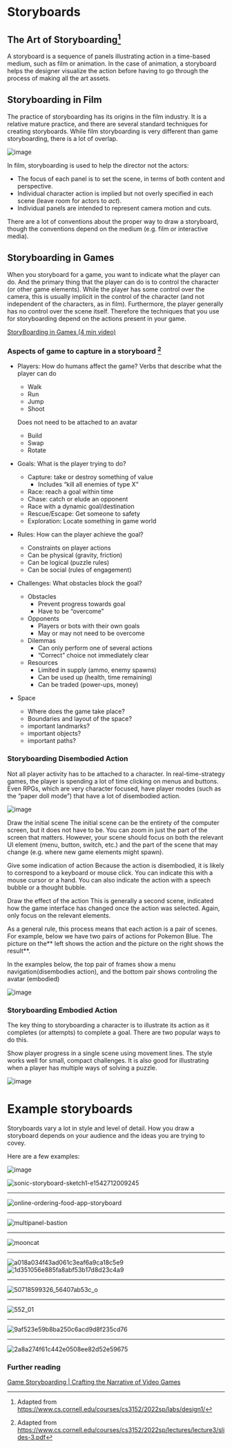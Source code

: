 # Storyboards

## The Art of Storyboarding[^1]

A storyboard is a sequence of panels illustrating action in a time-based medium, such as film or animation. In the case of animation, a storyboard helps the designer visualize the action before having to go through the process of making all the art assets.

## Storyboarding in Film

The practice of storyboarding has its origins in the film industry. It is a relative mature practice, and there are several standard techniques for creating storyboards. While film storyboarding is very different than game storyboarding, there is a lot of overlap.

![image](https://github.com/kenpower/kenpower.com/assets/105429/b3f396bd-a1d6-454b-9bbd-ad0a0c14ef9c)

In film, storyboarding is used to help the director not the actors:

- The focus of each panel is to set the scene, in terms of both content and perspective.
- Individual character action is implied but not overly specified in each scene (leave room for actors to _act_).
- Individual panels are intended to represent camera motion and cuts.

There are a lot of conventions about the proper way to draw a storyboard, though the conventions depend on the medium (e.g. film or interactive media).

## Storyboarding in Games

When you storyboard for a game, you want to indicate what the player can do. And the primary thing that the player can do is to control the character (or other game elements). While the player has some control over the camera, this is usually implicit in the control of the character (and not independent of the characters, as in film). Furthermore, the player generally has no control over the scene itself. Therefore the techniques that you use for storyboarding depend on the actions present in your game.

[StoryBoarding in Games (4 min video)](https://www.youtube.com/watch?v=iZFC8unWgtQ)

### Aspects of game to capture in a storyboard [^2]

- Players: How do humans affect the game?
  Verbs that describe what the player can do

  - Walk
  - Run
  - Jump
  - Shoot

  Does not need to be attached to an avatar

  - Build
  - Swap
  - Rotate

- Goals: What is the player trying to do?
  - Capture: take or destroy something of value
    - Includes “kill all enemies of type X”
  - Race: reach a goal within time
  - Chase: catch or elude an opponent
  - Race with a dynamic goal/destination
  - Rescue/Escape: Get someone to safety
  - Exploration: Locate something in game world
- Rules: How can the player achieve the goal?
  - Constraints on player actions
  - Can be physical (gravity, friction)
  - Can be logical (puzzle rules)
  - Can be social (rules of engagement)
- Challenges: What obstacles block the goal?

  - Obstacles
    - Prevent progress towards goal
    - Have to be “overcome”
  - Opponents
    - Players or bots with their own goals
    - May or may not need to be overcome
  - Dilemmas
    - Can only perform one of several actions
    - “Correct” choice not immediately clear
  - Resources
    - Limited in supply (ammo, enemy spawns)
    - Can be used up (health, time remaining)
    - Can be traded (power-ups, money)

- Space
  - Where does the game take place?
  - Boundaries and layout of the space?
  - important landmarks?
  - important objects?
  - important paths?

### Storyboarding Disembodied Action

Not all player activity has to be attached to a character. In real-time-strategy games, the player is spending a lot of time clicking on menus and buttons. 
Even RPGs, which are very character focused, have player modes (such as the “paper doll mode”) that have a lot of disembodied action.

![image](https://www.diablowiki.net/images/1/12/Inv-aug-2010.jpg)

Draw the initial scene
The initial scene can be the entirety of the computer screen, but it does not have to be. You can zoom in just the part of the screen that matters. However, your scene should focus on both the relevant UI element (menu, button, switch, etc.) and the part of the scene that may change (e.g. where new game elements might spawn).

Give some indication of action
Because the action is disembodied, it is likely to correspond to a keyboard or mouse click. You can indicate this with a mouse cursor or a hand. You can also indicate the action with a speech bubble or a thought bubble.

Draw the effect of the action
This is generally a second scene, indicated how the game interface has changed once the action was selected. Again, only focus on the relevant elements.

As a general rule, this process means that each action is a pair of scenes. For example, below we have two pairs of actions for Pokemon Blue. The picture on the** left shows the action and the picture on the right shows the result**.

In the examples below, the top pair of frames show a menu navigation(disembodies action), and the bottom pair shows controling the avatar (embodied)

![image](https://github.com/KenPowerClassroom/InteractionDesign/assets/105429/b9e3427d-650a-4f8c-b30d-963fb295fcfb)

### Storyboarding Embodied Action

The key thing to storyboarding a character is to illustrate its action as it completes (or attempts) to complete a goal. There are two popular ways to do this.

Show player progress in a single scene using movement lines. The style works well for small, compact challenges. It is also good for illustrating when a player has multiple ways of solving a puzzle.

![image](https://github.com/KenPowerClassroom/InteractionDesign/assets/105429/e47ec006-757d-4be1-993b-db751834cd5f)

# Example storyboards

Storyboards vary a lot in style and level of detail. How you draw a storyboard depends on your audience and the ideas you are trying to covey.

Here are a few examples:

![image](https://github.com/user-attachments/assets/b17c738b-d234-4dfe-9dcf-15f1d6fa7069)


![sonic-storyboard-sketch1-e1542712009245](https://github.com/KenPowerClassroom/InteractionDesign/assets/105429/c0855635-3fb1-4762-8340-07d5c6d0d502)

---

![online-ordering-food-app-storyboard](https://github.com/KenPowerClassroom/InteractionDesign/assets/105429/b1831917-f68e-47f2-9578-779140d1f8f5)

---

![multipanel-bastion](https://github.com/KenPowerClassroom/InteractionDesign/assets/105429/f47c021a-3b06-4d62-8626-7a592c98d455)

---

![mooncat](https://github.com/KenPowerClassroom/InteractionDesign/assets/105429/1935db42-49ef-415b-be71-16e592cc04a1)

---

![a018a034f43ad061c3eaf6a9ca18c5e9](https://github.com/KenPowerClassroom/InteractionDesign/assets/105429/42feaac8-ae6e-4e1b-aa33-2d3870c4c430)
![1d351056e885fa8abf53b17d8d23c4a9](https://github.com/KenPowerClassroom/InteractionDesign/assets/105429/9a61d7d0-bd72-4ca6-b553-a180c01095ee)

---

![50718599326_56407ab53c_o](https://github.com/KenPowerClassroom/InteractionDesign/assets/105429/f205d614-3fa5-4ca6-b21e-e8877fbb09c9)

---

![552_01](https://github.com/KenPowerClassroom/InteractionDesign/assets/105429/9c64950d-5f10-463c-937e-3929eefc71b5)

---

![9af523e59b8ba250c6acd9d8f235cd76](https://github.com/KenPowerClassroom/InteractionDesign/assets/105429/d78de6a6-4a2f-4a55-b9cc-3e2e99795bd9)

---

![2a8a274f61c442e0508ee82d52e59675](https://github.com/KenPowerClassroom/InteractionDesign/assets/105429/d7a05bbe-6e66-4109-b27b-3eb0e321c9f5)

### Further reading

[Game Storyboarding | Crafting the Narrative of Video Games](https://polydin.com/game-storyboarding/)

[^1]: Adapted from https://www.cs.cornell.edu/courses/cs3152/2022sp/labs/design1/
[^2]: Adapted from https://www.cs.cornell.edu/courses/cs3152/2022sp/lectures/lecture3/slides-3.pdf

